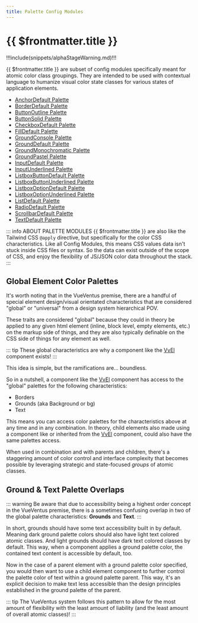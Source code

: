 ```yaml
---
title: Palette Config Modules
---
```


<script setup>
    import DocsPackageVersion from '../../../src/views/compos/DocsPackageVersion.vue'
</script>







# {{ $frontmatter.title }}

!!!include(snippets/alphaStageWarning.md)!!!

{{ $frontmatter.title }} are subset of config modules specifically meant for atomic color class groupings. They are intended to be used with contextual language to humanize visual color state classes for various states of application elements.


* [AnchorDefault Palette](/modules/palettes/anchor-default)
* [BorderDefault Palette](/modules/palettes/border-default)
* [ButtonOutline Palette](/modules/palettes/button-outline)
* [ButtonSolid Palette](/modules/palettes/button-solid)
* [CheckboxDefault Palette](/modules/palettes/checkbox-default)
* [FillDefault Palette](/modules/palettes/fill-default)
* [GroundConsole Palette](/modules/palettes/ground-console)
* [GroundDefault Palette](/modules/palettes/ground-default)
* [GroundMonochromatic Palette](/modules/palettes/ground-monochromatic)
* [GroundPastel Palette](/modules/palettes/ground-pastel)
* [InputDefault Palette](/modules/palettes/input-default)
* [InputUnderlined Palette](/modules/palettes/input-underlined)
* [ListboxButtonDefault Palette](/modules/palettes/listbox-button-default)
* [ListboxButtonUnderlined Palette](/modules/palettes/listbox-button-underlined)
* [ListboxOptionDefault Palette](/modules/palettes/listbox-option-default)
* [ListboxOptionUnderlined Palette](/modules/palettes/listbox-option-underlined)
* [ListDefault Palette](/modules/palettes/list-default)
* [RadioDefault Palette](/modules/palettes/radio-default)
* [ScrollbarDefault Palette](/modules/palettes/scrollbar-default)
* [TextDefault Palette](/modules/palettes/text-default)


::: info ABOUT PALETTE MODULES
{{ $frontmatter.title }} are also like the Tailwind CSS `@apply` directive, but specifically for the color CSS characteristics. Like all Config Modules, this means CSS values data isn't stuck inside CSS files or syntax. So the data can exist outside of the scope of CSS, and enjoy the flexibility of JS/JSON color data throughout the stack.
:::







## Global Element Color Palettes

It's worth noting that in the VueVentus premise, there are a handful of special element design/visual orientated characteristics that are considered "global" or "universal" from a design system hierarchical POV.

These traits are considered "global" because they could in theory be applied to any given html element (inline, block level, empty elements, etc.) on the markup side of things, and they are also typically definable on the CSS side of things for any element as well.

::: tip
These global characteristics are why a component like the [VvEl](/components/elements/vv-el) component exists!
:::

This idea is simple, but the ramifications are... boundless.

So in a nutshell, a component like the [VvEl](/components/elements/vv-el) component has access to the "global" palettes for the following characteristics:

* Borders
* Grounds (aka Background or bg)
* Text

This means you can access color palettes for the characteristics above at any time and in any combination. In theory, child elements also made using a component like or inherited from the [VvEl](/components/elements/vv-el) component, could also have the same palettes access.

When used in combination and with parents and children, there's a staggering amount of color control and interface complexity that becomes possible by leveraging strategic and state-focused _groups_ of atomic classes.










## Ground & Text Palette Overlaps

::: warning 
Be aware that due to accessibility being a highest order concept in the VueVentus premise, there is a sometimes confusing overlap in two of the global palette characteristics: **Grounds** and **Text**.
:::

In short, grounds should have some text accessibility built in by default. Meaning dark ground palette colors should also have light text colored atomic classes. And light grounds should have dark text colored classes by default. This way, when a component applies a ground palette color, the contained text content is accessible by default, too.

Now in the case of a parent element with a ground palette color specified, you would then want to use a child element component to further control the palette color of text within a ground palette parent. This way, it's an explicit decision to make text less accessible than the design principles established in the ground palette of the parent.

::: tip
The VueVentus system follows this pattern to allow for the most amount of flexibility with the least amount of liability (and the least amount of overall atomic classes)!
:::




<DocsPackageVersion/>
